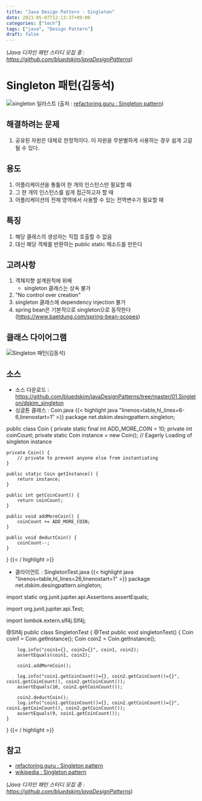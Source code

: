 ```yaml
---
title: "Java Design Pattern - Singleton"
date: 2021-05-07T12:13:37+09:00
categories: ["tech"]
tags: ["java", "Design Pattern"]
draft: false
---
```


(*Java 디자인 패턴 스터디 모집 중 : https://github.com/bluedskim/javaDesignPatterns*)

# Singleton 패턴(김동석)

![singleton 일러스트](https://refactoring.guru/images/patterns/content/singleton/singleton-comic-1-en-2x.png?id=05678e879d13f7f6a377 "singleton 일러스트")
(출처 : [refactoring.guru : Singleton pattern](https://refactoring.guru/design-patterns/singleton))
## 해결하려는 문제
1. 공유된 자원은 대체로 한정적이다. 이 자원을 무분별하게 사용하는 경우 쉽게 고갈될 수 있다. 

## 용도
1. 어플리케이션을 통틀어 한 개의 인스턴스만 필요할 때
1. 그 한 개의 인스턴스를 쉽게 접근하고자 할 때
1. 어플리케이션의 전체 영역에서 사용할 수 있는 전역변수가 필요할 때

## 특징
1. 해당 클래스의 생성자는 직접 호출할 수 없음
1. 대신 해당 객체를 반환하는 public static 메소드를 만든다

## 고려사항
1. 객체지향 설계원칙에 위배
    * singleton 클래스는 상속 불가
1. "No control over creation"
1. singleton 클래스에 dependency injection 불가
1. spring bean은 기본적으로 singleton으로 동작한다(https://www.baeldung.com/spring-bean-scopes)

## 클래스 다이어그램

![Singleton 패턴(김동석)](https://www.plantuml.com/plantuml/png/VP71IiD048RFxbCC1MbwQ7FFGGhnK0y1GLzWancJrUnkoKuAHGI5tXJ4ew2UFIfuyPNQz1tSscfZ3yvfvly_vbzcXuvbnRKkuKIPl2Is1fPthylPHp3_l5xSFpQpvvuGXK82qcEUWYQTKkN-IbnOT4AmufB-tLIGHAgWO1wxA0npnKMT3ZAhmxIi2Ts5qk6vdCX3SYetnvAPAkF4cRM-WURbePczDxTFyxSRs4V957IclWP9Ca3iGdSqYhJk-0TdfNGEOgiCN8gzSQKc7WPb63AlnROsl9Nz3LXbQrePFvcCjkvA3df-hjFIKsqu9pxQy2rYbUAT-2UePKsiGf28YQreP--tXOHrnXldIeZVKvwIO-Zt3zQvqKxoa0pwF_m2 "Singleton 패턴(김동석)")

## 소스

* 소스 다운로드 : https://github.com/bluedskim/javaDesignPatterns/tree/master/01.Singleton/dskim_singleton
* 싱글톤 클래스 : Coin.java
{{< highlight java "linenos=table,hl_lines=6-6,linenostart=1" >}}
package net.dskim.desingpattern.singleton;

public class Coin {
	private static final int ADD_MORE_COIN = 10;
	private int coinCount;
	private static Coin instance = new Coin(); // Eagerly Loading of singleton instance

	private Coin() {
		// private to prevent anyone else from instantiating
	}

	public static Coin getInstance() {
		return instance;
	}

	public int getCoinCount() {
		return coinCount;
	}

	public void addMoreCoin() {
		coinCount += ADD_MORE_COIN;
	}

	public void deductCoin() {
		coinCount--;
	}
}
{{< / highlight >}}

* 클라이언트 : SingletonTest.java
{{< highlight java "linenos=table,hl_lines=26,linenostart=1" >}}
package net.dskim.desingpattern.singleton;

import static org.junit.jupiter.api.Assertions.assertEquals;

import org.junit.jupiter.api.Test;

import lombok.extern.slf4j.Slf4j;

@Slf4j
public class SingletonTest {
	@Test
	public void singletonTest() {
		Coin coin1 = Coin.getInstance();
		Coin coin2 = Coin.getInstance();

		log.info("coin1={}, coin2={}", coin1, coin2);
		assertEquals(coin1, coin2);

		coin1.addMoreCoin();
		
		log.info("coin1.getCoinCount()={}, coin2.getCoinCount()={}", coin1.getCoinCount(), coin2.getCoinCount());
		assertEquals(10, coin2.getCoinCount());

		coin2.deductCoin();
		log.info("coin1.getCoinCount()={}, coin2.getCoinCount()={}", coin1.getCoinCount(), coin2.getCoinCount());
		assertEquals(9, coin1.getCoinCount());
	}
}
{{< / highlight >}}

## 참고

* [refactoring.guru : Singleton pattern](https://refactoring.guru/design-patterns/singleton)
* [wikipedia : Singleton pattern](https://en.wikipedia.org/wiki/Singleton_pattern#Java_Implementation_[7])

(*Java 디자인 패턴 스터디 모집 중 : https://github.com/bluedskim/javaDesignPatterns*)
